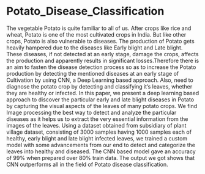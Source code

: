 # Potato_Disease_Classification

The vegetable Potato is quite familiar to all of us. After crops like rice and wheat, Potato is one of the most cultivated crops in India. But like other crops, Potato is also vulnerable to diseases. The production of Potato gets heavily hampered due to the diseases like Early blight and Late blight. These diseases, if not detected at an early stage, damage the crops, affects the production and apparently results in significant losses.Therefore there is an aim to fasten the disease detection process so as to increase the Potato production by detecting the mentioned diseases at an early stage of Cultivation by using CNN, a Deep Learning based approach. Also, need to diagnose the potato crop by detecting and classifying it’s leaves, whether they are healthy or infected. In this paper, we present a deep learning based approach to discover the particular early and late blight diseases in Potato by capturing the visual aspects of the leaves of many potato crops. We find Image processing the best way to detect and analyze the particular diseases as it helps us to extract the very essential information from the images of the leaves. Using a dataset obtained from subsidiary of plant village dataset, consisting of 3000 samples having 1000 samples each of healthy, early blight and late blight infected leaves, we trained a custom model with some advancements from our end to detect and categorize the leaves into healthy and diseased. The CNN based model gave an accuracy of 99% when prepared over 80% train data. The output we got shows that CNN outperforms all in the field of Potato disease classification.


